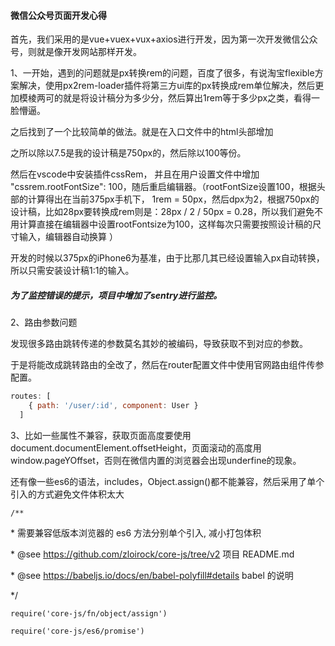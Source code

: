 #### 微信公众号页面开发心得

首先，我们采用的是vue+vuex+vux+axios进行开发，因为第一次开发微信公众号，则就是像开发网站那样开发。

1、一开始，遇到的问题就是px转换rem的问题，百度了很多，有说淘宝flexible方案解决，使用px2rem-loader插件将第三方ui库的px转换成rem单位解决，然后更加模棱两可的就是将设计稿分为多少分，然后算出1rem等于多少px之类，看得一脸懵逼。

之后找到了一个比较简单的做法。就是在入口文件中的html头部增加 <script>document.documentElement.style.fontSize = document.documentElement.getBoundingClientRect().width / 7.5 + 'px';</script>

之所以除以7.5是我的设计稿是750px的，然后除以100等份。

然后在vscode中安装插件cssRem， 并且在用户设置文件中增加    "cssrem.rootFontSize": 100，随后重启编辑器。（rootFontSize设置100，根据头部的计算得出在当前375px手机下， 1rem = 50px，然后dpx为2，根据750px的设计稿，比如28px要转换成rem则是：28px / 2 / 50px = 0.28，所以我们避免不用计算直接在编辑器中设置rootFontsize为100，这样每次只需要按照设计稿的尺寸输入，编辑器自动换算 ）

开发的时候以375px的iPhone6为基准，由于比那几其已经设置输入px自动转换，所以只需安装设计稿1:1的输入。



##### 为了监控错误的提示，项目中增加了sentry进行监控。

2、路由参数问题

​	发现很多路由跳转传递的参数莫名其妙的被编码，导致获取不到对应的参数。

​	于是将能改成<router-link></router-link>跳转路由的全改了，然后在router配置文件中使用官网路由组件传参配置。

```js
routes: [
    { path: '/user/:id', component: User }
  ]
```



3、比如一些属性不兼容，获取页面高度要使用 document.documentElement.offsetHeight，页面滚动的高度用window.pageYOffset，否则在微信内置的浏览器会出现underfine的现象。

​	还有像一些es6的语法，includes，Object.assign()都不能兼容，然后采用了单个引入的方式避免文件体积太大

`/**`

 \* 需要兼容低版本浏览器的 es6 方法分别单个引入, 减小打包体积

 \* @see https://github.com/zloirock/core-js/tree/v2 项目 README.md

 \* @see https://babeljs.io/docs/en/babel-polyfill#details babel 的说明

 */

`require('core-js/fn/object/assign')`

`require('core-js/es6/promise')`